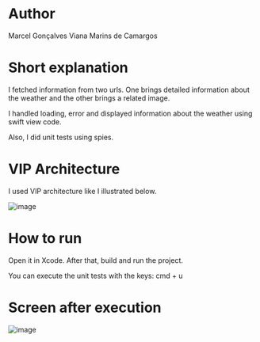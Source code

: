# Author

Marcel Gonçalves Viana Marins de Camargos

# Short explanation

I fetched information from two urls. One brings detailed information about the weather and the other brings a related image.

I handled loading, error and displayed information about the weather using swift view code.

Also, I did unit tests using spies.

# VIP Architecture

I used VIP architecture like I illustrated below.

![image](https://user-images.githubusercontent.com/19171477/216846874-b1221877-9681-4676-b207-bc48cf6a3401.png)

# How to run

Open it in Xcode. After that, build and run the project.

You can execute the unit tests with the keys: cmd + u

# Screen after execution

![image](https://user-images.githubusercontent.com/19171477/216846995-ec6c17a3-81ce-4549-92e6-ac60c09455ce.png)


